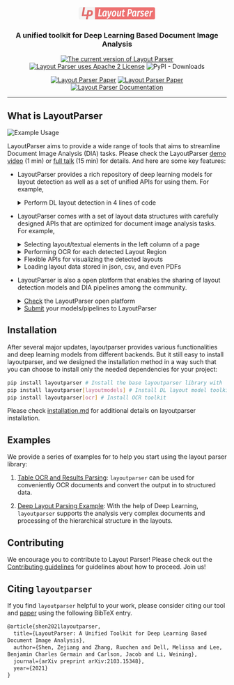 <p align="center">
  <img src="https://github.com/Layout-Parser/layout-parser/raw/master/.github/layout-parser.png" alt="Layout Parser Logo" width="35%">
  <h3 align="center">
  A unified toolkit for Deep Learning Based Document Image Analysis
  </h3>
</p>

<p align=center>
<a href="https://pypi.org/project/layoutparser/"><img src="https://img.shields.io/pypi/v/layoutparser?color=%23099cec&label=PyPI%20package&logo=pypi&logoColor=white" title="The current version of Layout Parser"></a>
<a href="https://github.com/Layout-Parser/layout-parser/blob/master/LICENSE"><img src="https://img.shields.io/pypi/l/layoutparser" title="Layout Parser uses Apache 2 License"></a>
<img alt="PyPI - Downloads" src="https://img.shields.io/pypi/dm/layoutparser">
</p>

<p align=center>
<a href="https://arxiv.org/abs/2103.15348"><img src="https://img.shields.io/badge/paper-2103.15348-b31b1b.svg" title="Layout Parser Paper"></a>
<a href="https://layout-parser.github.io"><img src="https://img.shields.io/badge/website-layout--parser.github.io-informational.svg" title="Layout Parser Paper"></a>
<a href="https://layout-parser.readthedocs.io/en/latest/"><img src="https://img.shields.io/badge/doc-layout--parser.readthedocs.io-light.svg" title="Layout Parser Documentation"></a>
</p>

---

## What is LayoutParser

![Example Usage](.github/example.png)

LayoutParser aims to provide a wide range of tools that aims to streamline Document Image Analysis (DIA) tasks. Please check the LayoutParser [demo video](https://youtu.be/8yA5xB4Dg8c) (1 min) or [full talk](https://www.youtube.com/watch?v=YG0qepPgyGY) (15 min) for details. And here are some key features:

- LayoutParser provides a rich repository of deep learning models for layout detection as well as a set of unified APIs for using them. For example, 
  
  <details>
  <summary>Perform DL layout detection in 4 lines of code</summary>
  
  ```python
  import layoutparser as lp
  model = lp.AutoLayoutModel('lp://EfficientDete/PubLayNet')
  # image = Image.open("path/to/image")
  layout = model.detect(image) 
  ```
  
  </details>

- LayoutParser comes with a set of layout data structures with carefully designed APIs that are optimized for document image analysis tasks. For example, 

  <details>
  <summary>Selecting layout/textual elements in the left column of a page</summary>
  
  ```python
  image_width = image.size[0]
  left_column = lp.Interval(0, image_width/2, axis='x')
  layout.filter_by(left_column, center=True) # select objects in the left column 
  ```
  
  </details>

  <details>
  <summary>Performing OCR for each detected Layout Region</summary>
  
  ```python
  ocr_agent = lp.TesseractAgent()
  for layout_region in layout: 
      image_segment = layout_region.crop(image)
      text = ocr_agent.detect(image_segment)
  ```
  
  </details>  
    
  <details>
  <summary>Flexible APIs for visualizing the detected layouts</summary>
  
  ```python
  lp.draw_box(image, layout, box_width=1, show_element_id=True, box_alpha=0.25)
  ```
  
  </details>  
    
  </details>  
    
  <details>
  <summary>Loading layout data stored in json, csv, and even PDFs</summary>
  
  ```python 
  layout = lp.load_json("path/to/json")
  layout = lp.load_csv("path/to/csv")
  pdf_layout = lp.load_pdf("path/to/pdf")
  ```
  
  </details>

- LayoutParser is also a open platform that enables the sharing of layout detection models and DIA pipelines among the community. 
  <details>
  <summary><a href="https://layout-parser.github.io/platform/">Check</a> the LayoutParser open platform</summary>
  </details>

  <details>
  <summary><a href="https://github.com/Layout-Parser/platform">Submit</a> your models/pipelines to LayoutParser</summary>
  </details>

## Installation 

After several major updates, layoutparser provides various functionalities and deep learning models from different backends. But it still easy to install layoutparser, and we designed the installation method in a way such that you can choose to install only the needed dependencies for your project:

```bash
pip install layoutparser # Install the base layoutparser library with  
pip install layoutparser[layoutmodels] # Install DL layout model toolkit 
pip install layoutparser[ocr] # Install OCR toolkit
```

Please check [installation.md](installation.md) for additional details on layoutparser installation. 

## Examples 

We provide a series of examples for to help you start using the layout parser library: 

1. [Table OCR and Results Parsing](https://github.com/Layout-Parser/layout-parser/blob/master/examples/OCR%20Tables%20and%20Parse%20the%20Output.ipynb): `layoutparser` can be used for conveniently OCR documents and convert the output in to structured data. 

2. [Deep Layout Parsing Example](https://github.com/Layout-Parser/layout-parser/blob/master/examples/Deep%20Layout%20Parsing.ipynb): With the help of Deep Learning, `layoutparser` supports the analysis very complex documents and processing of the hierarchical structure in the layouts. 

## Contributing

We encourage you to contribute to Layout Parser! Please check out the [Contributing guidelines](.github/CONTRIBUTING.md) for guidelines about how to proceed. Join us!

## Citing `layoutparser`

If you find `layoutparser` helpful to your work, please consider citing our tool and [paper](https://arxiv.org/pdf/2103.15348.pdf) using the following BibTeX entry.

```
@article{shen2021layoutparser,
  title={LayoutParser: A Unified Toolkit for Deep Learning Based Document Image Analysis},
  author={Shen, Zejiang and Zhang, Ruochen and Dell, Melissa and Lee, Benjamin Charles Germain and Carlson, Jacob and Li, Weining},
  journal={arXiv preprint arXiv:2103.15348},
  year={2021}
}
```